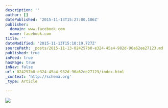 ```yaml
---
description: ''
author: []
datePublished: '2015-11-13T15:27:00.106Z'
publisher:
  domain: www.facebook.com
  name: facebook.com
title: ''
dateModified: '2015-11-13T15:10:19.727Z'
sourcePath: _posts/2015-11-13-024257b0-e324-45a4-982d-96a62ee27123.md
published: true
inFeed: true
hasPage: true
inNav: false
url: 024257b0-e324-45a4-982d-96a62ee27123/index.html
_context: 'http://schema.org'
_type: Article

---
```

![](https://scontent-arn2-1.xx.fbcdn.net/hphotos-xfp1/t31.0-8/11958078_449149088590937_229033438169585484_o.jpg)